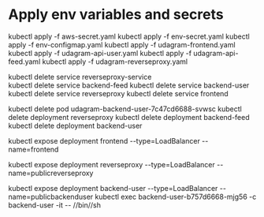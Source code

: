 # Apply env variables and secrets
kubectl apply -f aws-secret.yaml
kubectl apply -f env-secret.yaml
kubectl apply -f env-configmap.yaml
kubectl apply -f udagram-frontend.yaml
kubectl apply -f udagram-api-user.yaml
kubectl apply -f udagram-api-feed.yaml
kubectl apply -f udagram-reverseproxy.yaml

kubectl delete service reverseproxy-service  
kubectl delete service backend-feed
kubectl delete service backend-user
kubectl delete service reverseproxy 
kubectl delete service frontend

kubectl delete pod udagram-backend-user-7c47cd6688-svwsc 
kubectl delete deployment reverseproxy
kubectl delete deployment backend-feed
kubectl delete deployment backend-user



kubectl expose deployment frontend --type=LoadBalancer --name=frontend

kubectl expose deployment reverseproxy --type=LoadBalancer --name=publicreverseproxy

kubectl expose deployment backend-user --type=LoadBalancer --name=publicbackenduser
kubectl exec backend-user-b757d6668-mjg56  -c backend-user -it -- //bin//sh